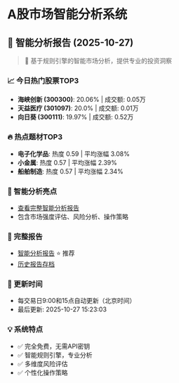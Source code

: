 # A股市场智能分析系统

## 🤖 智能分析报告 (2025-10-27)

> 🚀 基于规则引擎的智能市场分析，提供专业的投资洞察

### 📈 今日热门股票TOP3
- **海峡创新 (300300)**: 20.06% | 成交额: 0.05万
- **天益医疗 (301097)**: 20.0% | 成交额: 0.01万
- **向日葵 (300111)**: 19.97% | 成交额: 0.52万

### 🔥 热点题材TOP3
- **电子化学品**: 热度 0.59 | 平均涨幅 3.08%
- **小金属**: 热度 0.57 | 平均涨幅 2.39%
- **船舶制造**: 热度 0.57 | 平均涨幅 2.34%

### 🤖 智能分析亮点
- [查看完整智能分析报告](reports/enhanced_report_2025-10-27.md)
- 包含市场强度评估、风险分析、操作策略

### 📄 完整报告
- [智能分析报告](reports/enhanced_report_2025-10-27.md) ⭐ 推荐
- [历史报告存档](reports/)

### 🔄 更新时间
- 每交易日9:00和15点自动更新（北京时间）
- 最后更新: 2025-10-27 15:23:03

### 💡 系统特点
- ✅ 完全免费，无需API密钥
- ✅ 智能规则引擎，专业分析
- ✅ 多维度风险评估
- ✅ 个性化操作策略

